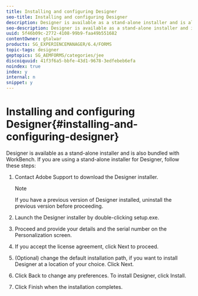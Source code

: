 ```yaml
---
title: Installing and configuring Designer
seo-title: Installing and configuring Designer
description: Designer is available as a stand-alone installer and is also bundled with Workbench. Learn how to install stand-alone Designer.  
seo-description: Designer is available as a stand-alone installer and is also bundled with Workbench. Learn how to install stand-alone Designer.  
uuid: 5f46b09c-2772-4108-99b9-faa49b551682
contentOwner: gtalwar
products: SG_EXPERIENCEMANAGER/6.4/FORMS
topic-tags: designer
geptopics: SG_AEMFORMS/categories/jee
discoiquuid: 41f3f6a5-bbfe-43d1-9678-3edfebeb6efa
noindex: true
index: y
internal: n
snippet: y
---
```


# Installing and configuring Designer{#installing-and-configuring-designer}

Designer is available as a stand-alone installer and is also bundled with WorkBench. If you are using a stand-alone installer for Designer, follow these steps:

1. Contact Adobe Support to download the Designer installer.

   >[!NOTE]
   >
   >If you have a previous version of Designer installed, uninstall the previous version before proceeding.

1. Launch the Designer installer by double-clicking setup.exe.
1. Proceed and provide your details and the serial number on the Personalization screen.
1. If you accept the license agreement, click Next to proceed.
1. (Optional) change the default installation path, if you want to install Designer at a location of your choice. Click Next.
1. Click Back to change any preferences. To install Designer, click Install.
1. Click Finish when the installation completes.

